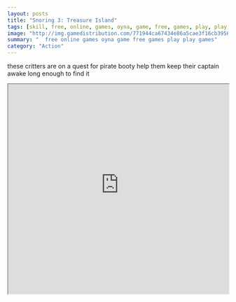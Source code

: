 ```yaml
---
layout: posts
title: "Snoring 3: Treasure Island"
tags: [skill, free, online, games, oyna, game, free, games, play, play, games]
image: "http://img.gamedistribution.com/771944ca67434e86a5cae3f16cb3956d.jpg"
summary: "  free online games oyna game free games play play games"
category: "Action"
---
```


these critters are on a quest for pirate booty help them keep their captain awake long enough to find it

<iframe width="100%" height="480px;" src="http://flash.gamedistribution.com?game=771944ca67434e86a5cae3f16cb3956d"></iframe>